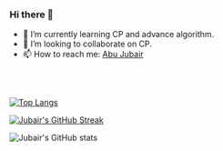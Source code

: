 
### Hi there 👋



- 🌱 I’m currently learning CP and advance algorithm.
- 👯 I’m looking to collaborate on CP.
- 📫 How to reach me: <a href="https://www.facebook.com/abu.jubair.07/"> Abu Jubair </a>

<br>
<br>

[![Top Langs](https://github-readme-stats.vercel.app/api/top-langs/?username=AbuJubair7&layout=compact&bg_color=151515&text_color=ffffff&card_width=445&title_color=fff)](https://github.com/anuraghazra/github-readme-stats)

[![Jubair's GitHub Streak](https://github-readme-streak-stats.herokuapp.com/?user=AbuJubair7&theme=blood&fire=DD7F1C&background=151515&dates=9f9f9f&border=DD2727)](https://git.io/streak-stats)

![Jubair's GitHub stats](https://github-readme-stats.vercel.app/api/?username=AbuJubair7&show_icons=true&title_color=fff&icon_color=79ff97&text_color=9f9f9f&bg_color=151515)
